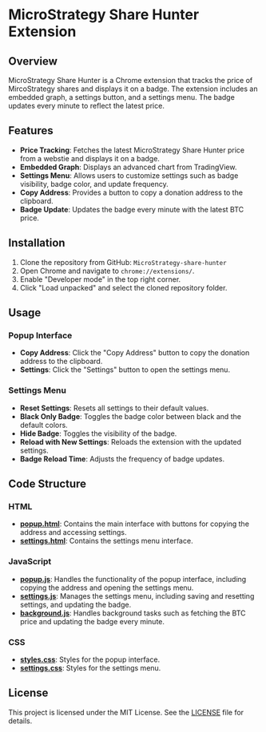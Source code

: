 # MicroStrategy Share Hunter Extension

## Overview
MicroStrategy Share Hunter  is a Chrome extension that tracks the price of MircoStrategy shares and displays it on a badge. The extension includes an embedded graph, a settings button, and a settings menu. The badge updates every minute to reflect the latest price.

## Features
- **Price Tracking**: Fetches the latest MicroStrategy Share Hunter  price from a webstie and displays it on a badge.
- **Embedded Graph**: Displays an advanced chart from TradingView.
- **Settings Menu**: Allows users to customize settings such as badge visibility, badge color, and update frequency.
- **Copy Address**: Provides a button to copy a donation address to the clipboard.
- **Badge Update**: Updates the badge every minute with the latest BTC price.

## Installation
1. Clone the repository from GitHub: `MicroStrategy-share-hunter`
2. Open Chrome and navigate to `chrome://extensions/`.
3. Enable "Developer mode" in the top right corner.
4. Click "Load unpacked" and select the cloned repository folder.

## Usage

### Popup Interface
- **Copy Address**: Click the "Copy Address" button to copy the donation address to the clipboard.
- **Settings**: Click the "Settings" button to open the settings menu.

### Settings Menu
- **Reset Settings**: Resets all settings to their default values.
- **Black Only Badge**: Toggles the badge color between black and the default colors.
- **Hide Badge**: Toggles the visibility of the badge.
- **Reload with New Settings**: Reloads the extension with the updated settings.
- **Badge Reload Time**: Adjusts the frequency of badge updates.

## Code Structure

### HTML
- **[popup.html](popup.html)**: Contains the main interface with buttons for copying the address and accessing settings.
- **[settings.html](settings.html)**: Contains the settings menu interface.

### JavaScript
- **[popup.js](popup.js)**: Handles the functionality of the popup interface, including copying the address and opening the settings menu.
- **[settings.js](settings.js)**: Manages the settings menu, including saving and resetting settings, and updating the badge.
- **[background.js](background.js)**: Handles background tasks such as fetching the BTC price and updating the badge every minute.

### CSS
- **[styles.css](styles.css)**: Styles for the popup interface.
- **[settings.css](settings.css)**: Styles for the settings menu.

## License
This project is licensed under the MIT License. See the [LICENSE](LICENSE) file for details.
